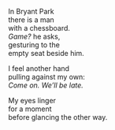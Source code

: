 <!--
.. title: Bryant Park
.. slug: bryant-park
.. date: 2024-03-27 20:20:55 UTC-04:00
.. tags: 
.. category: 
.. link: 
.. description: 
.. type: text
-->

In Bryant Park<br>
there is a man<br>
with a chessboard.<br>
*Game?* he asks,<br>
gesturing to the<br>
empty seat beside him.

I feel another hand<br>
pulling against my own:<br>
*Come on. We’ll be late.*

My eyes linger<br>
for a moment<br>
before glancing the other way.